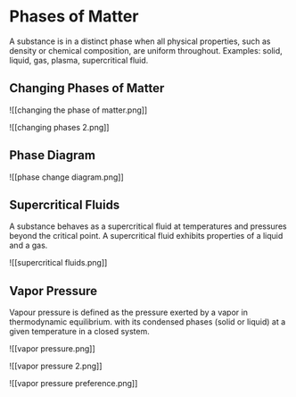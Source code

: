 # Phases of Matter

A substance is in a distinct phase when all physical properties, such as density or chemical composition, are uniform throughout. Examples: solid, liquid, gas, plasma, supercritical fluid.

## Changing Phases of Matter

![[changing the phase of matter.png]]

![[changing phases 2.png]]

## Phase Diagram

![[phase change diagram.png]]

## Supercritical Fluids

A substance behaves as a supercritical fluid at temperatures and pressures beyond the critical point. A supercritical fluid exhibits properties of a liquid and a gas.

![[supercritical fluids.png]]

## Vapor Pressure

Vapour pressure is defined as the pressure exerted by a vapor in thermodynamic equilibrium. with its condensed phases (solid or liquid) at a given temperature in a closed system.

![[vapor pressure.png]]

![[vapor pressure 2.png]]

![[vapor pressure preference.png]]